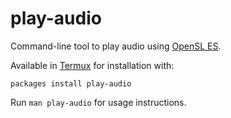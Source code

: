 # play-audio
Command-line tool to play audio using [OpenSL ES](https://www.khronos.org/opensles/).

Available in [Termux](https://termux.com) for installation with:

    packages install play-audio

Run `man play-audio` for usage instructions.
